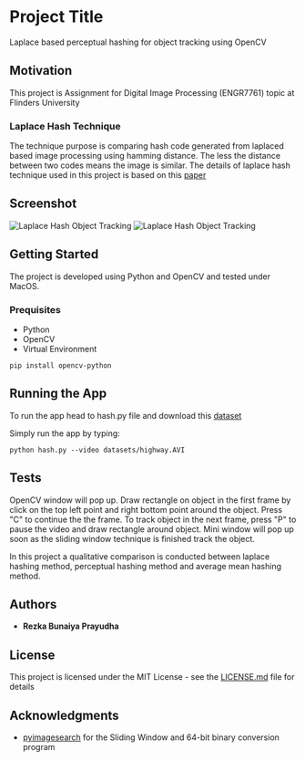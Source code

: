 # Project Title
Laplace based perceptual hashing for object tracking using OpenCV

## Motivation
This project is Assignment for Digital Image Processing (ENGR7761) topic at Flinders University

### Laplace Hash Technique
The technique purpose is comparing hash code generated from laplaced based image processing using hamming distance. The less the distance between two codes means the image is similar. The details of laplace hash technique used in this project is based on this [paper](https://doi.org/10.1007/s11042-016-3723-5)

## Screenshot
![Laplace Hash Object Tracking](Result/result.gif)
![Laplace Hash Object Tracking](Result/Result.png)


## Getting Started
The project is developed using Python and OpenCV and tested under MacOS.

### Prequisites
- Python 
- OpenCV
- Virtual Environment

```
pip install opencv-python
```

## Running the App
To run the app head to hash.py file and download this [dataset](https://flinders-my.sharepoint.com/:f:/g/personal/pray0008_flinders_edu_au/Ejrv8BzD3RxIiOpqVr47Yu0B7guroObn_hfJlpLIeFvUJA?e=xZe1e5)

Simply run the app by typing:
```
python hash.py --video datasets/highway.AVI
```

## Tests
OpenCV window will pop up. Draw rectangle on object in the first frame by click on the top left point and right bottom point  around the object. Press "C" to continue the the frame. To track object in the next frame, press "P" to pause the video and draw rectangle around object. Mini window will pop up soon as the sliding window technique is finished track the object.

In this project a qualitative comparison is conducted between laplace hashing method, perceptual hashing method and average mean hashing method.

## Authors

* **Rezka Bunaiya Prayudha**



## License

This project is licensed under the MIT License - see the [LICENSE.md](LICENSE.md) file for details

## Acknowledgments

* [pyimagesearch](https://pyimagesearch.com) for the Sliding Window and 64-bit binary conversion program
